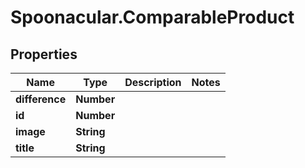 # Spoonacular.ComparableProduct

## Properties

Name | Type | Description | Notes
------------ | ------------- | ------------- | -------------
**difference** | **Number** |  | 
**id** | **Number** |  | 
**image** | **String** |  | 
**title** | **String** |  | 



